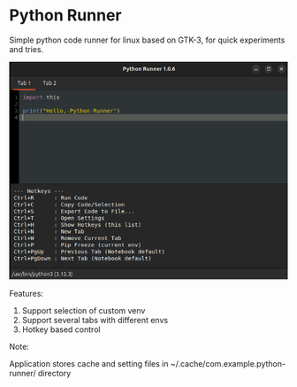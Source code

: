 # Python Runner

Simple python code runner for linux based on GTK-3, for quick experiments and tries.

![Preview](./screenshot.png)

Features:

1. Support selection of custom venv
2. Support several tabs with different envs
3. Hotkey based control

Note:

Application stores cache and setting files in ~/.cache/com.example.python-runner/ directory

